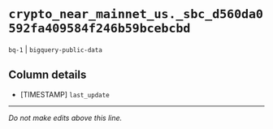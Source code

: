 # `crypto_near_mainnet_us._sbc_d560da0592fa409584f246b59bcebcbd`
`bq-1` | `bigquery-public-data`

## Column details
* [TIMESTAMP] `last_update`

-------------------------------------------------------------------------------
*Do not make edits above this line.*
